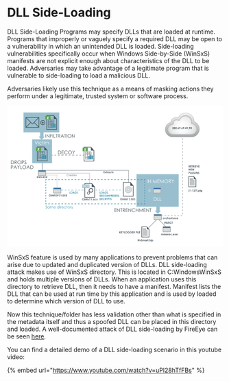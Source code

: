 # DLL Side-Loading

DLL Side-Loading Programs may specify DLLs that are loaded at runtime. Programs that improperly or vaguely specify a required DLL may be open to a vulnerability in which an unintended DLL is loaded. Side-loading vulnerabilities specifically occur when Windows Side-by-Side \(WinSxS\) manifests are not explicit enough about characteristics of the DLL to be loaded. Adversaries may take advantage of a legitimate program that is vulnerable to side-loading to load a malicious DLL.

Adversaries likely use this technique as a means of masking actions they perform under a legitimate, trusted system or software process.

![](../../../../.gitbook/assets/image%20%28159%29.png)

WinSxS feature is used by many applications to prevent problems that can arise due to updated and duplicated version of DLLs. DLL side-loading attack makes use of WinSxS directory. This is located in C:WindowsWinSxS and holds multiple versions of DLLs. When an application uses this directory to retrieve DLL, then it needs to have a manifest. Manifest lists the DLL that can be used at run time by this application and is used by loaded to determine which version of DLL to use.

Now this technique/folder has less validation other than what is specified in the metadata itself and thus a spoofed DLL can be placed in this directory and loaded. A well-documented attack of DLL side-loading by FireEye can be seen [here](https://www.fireeye.com/content/dam/fireeye-www/global/en/current-threats/pdfs/rpt-dll-sideloading.pdf).

You can find a detailed demo of a DLL side-loading scenario in this youtube video:

{% embed url="https://www.youtube.com/watch?v=uPl28hTfFBs" %}

